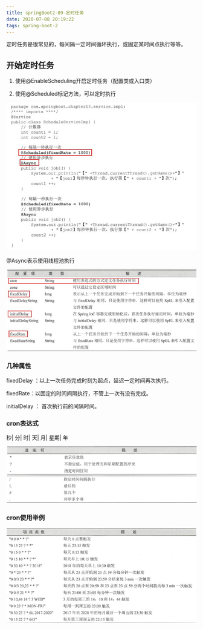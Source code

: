 ```yaml
---
title: springBoot2-09-定时任务
date: 2020-07-08 20:19:22
tags: spring-boot-2
---
```


定时任务是很常见的，每间隔一定时间循环执行，或固定某时间点执行等等。

## 开始定时任务

1. 使用@EnableScheduling开启定时任务（配置类或入口类）

2. 使用@Scheduled标记方法，可以定时执行

<img src='springBoot2-09-Schedule\eb2bce37-d884-4455-962f-01395d4a421f.jpg'>

@Async表示使用线程池执行

<img src='springBoot2-09-Schedule\936355af-6b57-4087-af9e-c7eea46eb110.jpg'>

### 几种属性

fixedDelay ：以上一次任务完成时刻为起点，延迟一定时间再次执行。

fixedRate：以固定的时间间隔执行，不管上一次有没有完成。

initialDelay ： 首次执行前的间隔时间。

### cron表达式

秒| 分| 时| 天| 月| 星期| 年

<img src='springBoot2-09-Schedule\450e1235-9075-409b-b038-45c514698322.jpg'>
<img src='springBoot2-09-Schedule\196ddac6-1315-4ff6-8a9f-e86ae0dfc432.jpg'>

### cron使用举例

<img src='springBoot2-09-Schedule\5dc54825-6a31-42f0-bc3c-33c78d2b97ee.jpg'>
